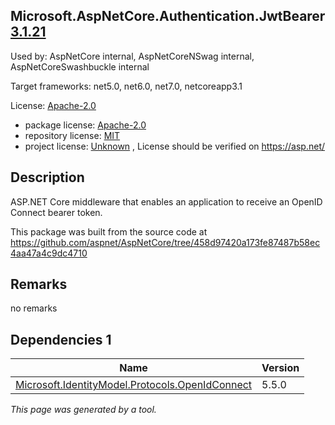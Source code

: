 Microsoft.AspNetCore.Authentication.JwtBearer [3.1.21](https://www.nuget.org/packages/Microsoft.AspNetCore.Authentication.JwtBearer/3.1.21)
--------------------

Used by: AspNetCore internal, AspNetCoreNSwag internal, AspNetCoreSwashbuckle internal

Target frameworks: net5.0, net6.0, net7.0, netcoreapp3.1

License: [Apache-2.0](../../../../licenses/apache-2.0) 

- package license: [Apache-2.0](https://licenses.nuget.org/Apache-2.0) 
- repository license: [MIT](https://github.com/aspnet/AspNetCore) 
- project license: [Unknown](https://asp.net/) , License should be verified on https://asp.net/

Description
-----------
ASP.NET Core middleware that enables an application to receive an OpenID Connect bearer token.

This package was built from the source code at https://github.com/aspnet/AspNetCore/tree/458d97420a173fe87487b58ec4aa47a4c9dc4710

Remarks
-----------
no remarks


Dependencies 1
-----------

|Name|Version|
|----------|:----|
|[Microsoft.IdentityModel.Protocols.OpenIdConnect](../../../../packages/nuget.org/microsoft.identitymodel.protocols.openidconnect/5.5.0)|5.5.0|

*This page was generated by a tool.*